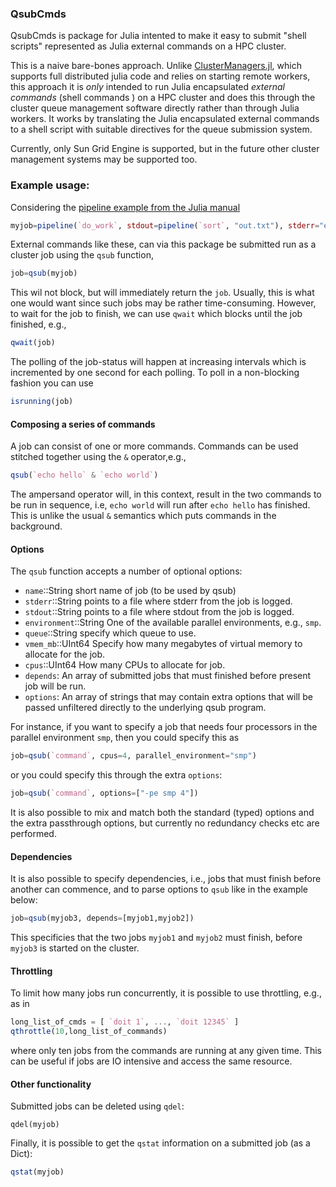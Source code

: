 ### QsubCmds

QsubCmds is package for Julia intented to make it easy to submit 
"shell scripts" represented as Julia external commands on a HPC cluster.


This is a naive bare-bones approach. Unlike
 [ClusterManagers.jl](https://github.com/JuliaParallel/ClusterManagers.jl),
 which supports full distributed julia code and relies on starting remote
 workers, this approach it is _only_ intended 
to run Julia encapsulated _external commands_ (shell commands ) on a HPC cluster and does this through the cluster queue management software directly rather than through Julia workers. It works by translating the Julia encapsulated external commands
to a shell script with suitable directives for the queue submission system. 


Currently, only Sun Grid Engine is supported, but in the future other cluster management systems may be supported too.

### Example usage:

Considering the [pipeline example from the Julia manual](http://docs.julialang.org/en/release-0.4/manual/running-external-programs/#pipelines)

```julia
myjob=pipeline(`do_work`, stdout=pipeline(`sort`, "out.txt"), stderr="errs.txt")
```

External commands like these, can via this package be submitted run as a cluster job using the `qsub` function,

```julia
job=qsub(myjob)
```

This wil not block, but will immediately return the `job`. Usually, this is what one would want since such jobs
may be rather time-consuming. However, to wait for the job to finish, we can use `qwait` which blocks until 
the job finished, e.g., 

```julia
qwait(job)
```

The polling of the job-status will happen at increasing intervals which is incremented by one second
for each polling. To poll in a non-blocking fashion you can use

```julia
isrunning(job)
```

#### Composing a series of commands

A job can consist of one or more commands. Commands can be used stitched together using the `&` operator,e.g., 

```julia
qsub(`echo hello` & `echo world`)
```

The ampersand operator will, in this context, result in the two commands to be run in sequence, i.e, `echo world` will
run after `echo hello` has finished. This is unlike the usual `&` semantics which puts commands in the background.

 
#### Options 

The `qsub` function accepts a number of optional options:

 - `name`::String short name of job (to be used by qsub)
 - `stderr`::String points to a file where stderr from the job is logged. 
 - `stdout`::String points to a file where stdout from the job is logged. 
 - `environment`::String One of the available parallel environments, e.g., `smp`. 
 - `queue`::String specify which queue to use.
 - `vmem_mb`::UInt64 Specify how many megabytes of virtual memory to allocate for the job.  
 - `cpus`::UInt64 How many CPUs to allocate for job. 
 - `depends`: An array of submitted jobs that must finished before present job will be run. 
 - `options`: An array of strings that may contain extra options that will be passed unfiltered directly to the underlying qsub program.

For instance, if you want to specify a job that needs four processors in the parallel environment `smp`, then you
could specify this as

```julia
job=qsub(`command`, cpus=4, parallel_environment="smp") 
```

or you could specify this through the extra `options`:

```julia
job=qsub(`command`, options=["-pe smp 4"]) 
```

It is also possible to mix and match both the standard (typed) options and the extra passthrough options, but currently
no redundancy checks etc are performed. 

#### Dependencies

It is also possible to specify dependencies, i.e., jobs that must finish before another can commence, and to parse options to `qsub` like in the example below:

```julia
job=qsub(myjob3, depends=[myjob1,myjob2])
```

This specificies that the two jobs `myjob1` and `myjob2` must finish, before `myjob3` is started on the cluster.

#### Throttling

To limit how many jobs run concurrently, it is possible to use throttling, e.g., as in  

```julia
long_list_of_cmds = [ `doit 1`, ..., `doit 12345` ]
qthrottle(10,long_list_of_commands) 
```

where only ten jobs from the commands are running at any given time. 
This can be useful if jobs are IO intensive and access the same resource.

#### Other functionality

Submitted jobs can be deleted using `qdel`:

```
qdel(myjob)
``` 

Finally, it is possible to get the `qstat` information on a submitted job (as a Dict):

```julia
qstat(myjob)
```



